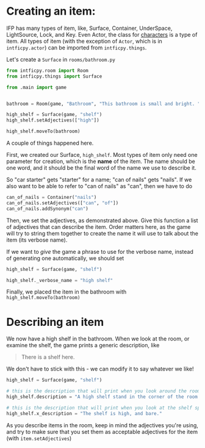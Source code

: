# Creating an item:
IFP has many types of item, like, Surface, Container, UnderSpace, LightSource, Lock,
and Key. Even Actor, the class for [characters](characters.md) is a type of item.
All types of item (with the exception of `Actor`, which is in `intficpy.actor`) can
be imported from `intficpy.things`.

Let's create a `Surface` in `rooms/bathroom.py`
```python
from intficpy.room import Room
from intficpy.things import Surface

from .main import game


bathroom = Room(game, "Bathroom", "This bathroom is small and bright. ")

high_shelf = Surface(game, "shelf")
high_shelf.setAdjectives(["high"])

high_shelf.moveTo(bathroom)

```
A couple of things happened here.

First, we created our Surface, `high_shelf`. Most types of item only need one parameter
for creation, which is the **name** of the item. The name should be one word, and it
should be the final word of the name we use to describe it.

So "car starter" gets "starter" for a name; "can of nails" gets "nails". If we also want
to be able to refer to "can of nails" as "can", then we have to do
```python
can_of_nails = Container("nails")
can_of_nails.setAdjectives(["can", "of"])
can_of_nails.addSynonym("can")
```

Then, we set the adjectives, as demonstrated above. Give this function a list of adjectives that can describe the item. Order matters here, as the game will try to string them together to create the name it will use to talk about the item (its verbose name).

If we want to *give* the game a phrase to use for the verbose name, instead of generating
one automatically, we should set

```python
high_shelf = Surface(game, "shelf")

high_shelf._verbose_name = "high shelf"
```

Finally, we placed the item in the bathroom with `high_shelf.moveTo(bathroom)`

# Describing an item
We now have a high shelf in the bathroom. When we look at the room, or examine the shelf,
the game prints a generic description, like
> There is a shelf here.

We don't have to stick with this - we can modify it to say whatever we like!

```python
high_shelf = Surface(game, "shelf")

# this is the description that will print when you look around the room
high_shelf.description = "A high shelf stand in the corner of the room."

# this is the description that will print when you look at the shelf specifically
high_shelf.x_description = "The shelf is high, and bare."
```
As you describe items in the room, keep in mind the adjectives you're using, and try to
make sure that you set them as acceptable adjectives for the item (with `item.setAdjectives`)
